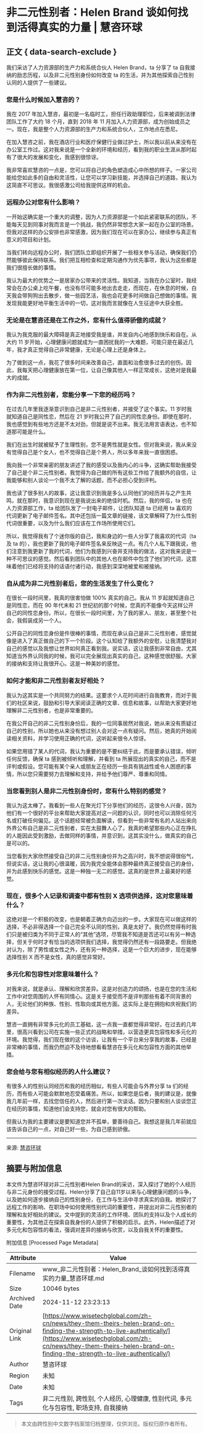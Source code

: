 # 非二元性别者：Helen Brand 谈如何找到活得真实的力量 | 慧咨环球

## 正文 { data-search-exclude }


我们采访了人力资源部的生产力和系统合伙人 Helen Brand，ta 分享了 ta 自我接纳的励志历程，以及非二元性别身份如何改变 ta 的生活，并为其他探索自己性别认同的人提供了一些建议。

### 您是什么时候加入慧咨的？

我在 2017 年加入慧咨，最初是一名临时工，担任行政助理职位，后来被调到法律团队工作了大约 18 个月，直到 2018 年 11 月加入人力资源部，成为创始成员之一。现在，我是整个人力资源部的生产力和系统合伙人，工作地点在悉尼。

在加入慧咨之前，我在酒店行业和医疗保健行业做过护士，所以我以前从来没有在办公室工作过。这对我来说是一个全新的环境和经历，看到我的职业生涯从那时起有了很大的发展和变化，我感到很惊讶。

我非常喜欢慧咨的一点是，您可以将自己的角色塑造成心中所想的样子。一家公司能给您如此多的自由和灵活性，让您可以学习新技能，并选择自己的道路，我认为这简直不可思议。我很感激公司给我提供这样的机会。

### 远程办公对您有什么影响？

一开始这确实是一个重大的调整，因为人力资源部是一个如此紧密联系的团队，不能每天见到同事对我而言是一个挑战，我仍然非常想念大家一起在办公室的场景。但我对这样的办公安排也非常感激，因为我们现在可以在家办公，继续参与真正有意义的项目和计划。

当我们转向远程办公时，我们团队立即组织开展了一些相关参与活动，确保我们仍然能够彼此保持联系。我们把互相检查和定期沟通作为优先事项，我认为这些都是我们很擅长做的事情。

我认为最大的优势之一是居家办公带来的灵活性。我知道，当我在办公室时，我经常会在办公桌上吃午餐，也没有尽可能多地出去走走，而现在，在休息的时候，白天我会带狗狗出去散步，做一些园艺活，我也会花更多时间做自己想做的事情。我发现我能更好地平衡生活中的一切，这对我而言就像在人生征途中大获全胜。   

### 无论是在慧咨还是在工作之外，您有什么值得骄傲的成就？

我认为我克服的最大障碍是真正地接受我是谁，并发自内心地感到快乐和自在。从大约 11 岁开始，心理健康问题就成为一直困扰我的一大难题，可能只是在最近几年，我才真正觉得自己非常健康，无论是心理上还是身体上。

为了做到这一点，我花了很多时间来改善自己，直面和治愈很多过去的创伤。因此，我每天把心理健康放在第一位，让自己像其他人一样正常成长，这绝对是我最大的成就。

### 作为非二元性别者，您能分享一下您的经历吗？

在过去几年里我逐渐意识到自己是非二元性别者，并接受了这个事实。11 岁时我就知道自己是同性恋，然后在 21 岁时我公开了自己的同性恋身份。即使在那时，我也感觉到有些地方还是不太对劲，但就是说不出来。我无法用言语表达，也不知道那可能是什么。

我们在出生时就被赋予了生理性别，您不是男性就是女性。但对我来说，我从来没有觉得自己是个女人，也不觉得自己是个男人，所以多年来我一直很困惑。

我向我一个非常亲密的朋友讲述了我的感受以及我内心的斗争，这确实帮助我接受了自己是个非二元性别者。我觉得为自己做的所有这些工作给了我额外的自信，让我能够和别人谈论一个我不太了解的话题，而不必担心受到评判。

我也读了很多别人的故事，这让我意识到我是多么认同他们的经历并与之产生共鸣，就在那时，我意识到现在是我说出来的绝佳时机。然后，我的伴侣，ta 也在人力资源部工作，ta 给团队发了一封电子邮件，让团队知道 ta 已经用 ta 喜欢的代词更新了电子邮件签名。其中还包括一篇文章的链接，该文章解释了为什么性别代词很重要，以及为什么我们应该在工作场所使用它们。

所以，我觉得我有了个迷你版的自己，我和身边的一些人分享了我喜欢的代词（ta 及 ta 的），我也更新了我的电子邮件签名来反映这一点。有几个人私下跟我说，他们注意到我更新了我的代词，他们为我感到兴奋并支持我的做法，这对我来说是一种不可思议的感觉。然后看到团队中的其他人也在邮件中包含了他们的代词，这意味着他们已经将支持的话语付诸行动，我感到深深地被爱和被接纳。

### 自从成为非二元性别者后，您的生活发生了什么变化？

在很长一段时间里，我真的很害怕做 100% 真实的自己。我从 11 岁起就知道自己是同性恋，而在 90 年代末和 21 世纪初的那个时候，您真的不能像今天这样公开自己的同性恋身份。所以，在很长一段时间里，为了我的家人、朋友，甚至整个社会，我假装成另一个人。

公开自己的同性恋身份是件很棒的事情，而现在承认自己是非二元性别者，感觉就像是进入了真正做自己的下一个阶段。这个认知给了我额外的安慰，让我清楚我对自己的感觉以及我想让世界如何真正看到我。说实话，这让我感到非常自由，尤其知道当外界认同我的时候，我可以完全展现出真实的自己，这种感觉很舒服。大家的接纳和支持让我很开心。这是一种美妙的感觉。

### 如何才能和非二元性别者友好相处？

我认为这其实是一个共同努力的结果。这要求个人花时间进行自我教育，而对于我们的社区来说，鼓励和引导大家阅读正确的文章、信息和故事，以帮助大家更好地理解非二元性别者，也是非常重要的。

在我公开自己的非二元性别身份后，我的一位同事居然对我说，她从来没有质疑过自己的性别，所以她也从来没有想过别人会对这一点有疑问。然后，她真的开始阅读相关资料，并学习使用正确的代词，这听起来很令人惊讶。

如果您用错了某人的代词，我认为重要的是不要纠结于此，而是要承认错误，倾听任何反馈，确保 ta 感到被倾听和理解，并看到 ta 所展现出的真实的自己，而不是评判或假设。您可能有某个亲人或朋友正在经历一些具有挑战性或令人困惑的事情，所以您只需要努力去理解和支持，并给予他们尊严、尊重和同情。

### 当您看到别人是非二元性别身份时，您有什么特别的感觉？

我认为这太棒了。我看到一些人在聚光灯下分享他们的经历，这很令人兴奋，因为他们有一个很好的平台来帮助大家提高对这一问题的认识，同时也可以消除任何污名或打破任何偏见。这个话题经常被负面解读，但看到一些非常有名的人站出来向外界公布自己是非二元性别者，实在太鼓舞人心了。我真的希望那些内心正在挣扎的人能因此受到激励，去做同样的事情，并意识到，这其实没什么，做真实的自己是可以的。

当您看到大家欣然接受自己的非二元性别身份并为之高兴时，我不想说得很俗气，但说实话，这让我的心很温暖，因为我完全能体会那种最终真正接受自己的身份，并为此感到快乐的感觉。这是一种独一无二的感觉。这真的是世界上最美好的感觉。

### 现在，很多个人记录和调查中都有性别 X 选项供选择，这对您意味着什么？

这绝对是一个积极的改变，也是朝着正确方向迈出的一步。大家现在可以做这样的选择，不必非得选择一个自己完全不认同的性别，真是太好了。我仍然觉得有时我们只是被归类为不同于正常人的“其他”选项，尽管我不知道是否还可以有另一种选择，但关于何时才有恰当的选项供我们选择，我觉得仍然还有一段路要走。但我绝对认为，除了男性或女性之外，还有另一种选择，这是一个巨大的进步，现在能够选择性别 X 而不是女性，真的感觉非常好。 

### 多元化和包容性对您意味着什么？

对我来说，就是承认、理解和欣赏差异。这是对创造力的颂扬，也是在您的生活和工作中对您周围的人怀有同情心。这是关于接受而不是评判那些有着不同背景的人，无论他们的种族、性别、性取向或其他方面。这实际上是在拥抱和庆祝我们的差异。

慧咨一直拥有非常多元化的员工基础，这一点我一直都觉得非常好。在过去的几年里，很高兴看到公司在实施一些正式的战略和举措，以营造更具包容性和多元化的环境。我觉得，我们现在做的这个访谈，让我有一个平台来分享我的故事，已经是非常棒的事情，而我仍然迫不及待地想看看慧咨在多元化和包容性方面的其他举措。

### 您会给与您有相似经历的人什么建议？

有很多人的性别认同经历和我的经历相似，有些人可能会与外界分享 ta 们的经历，而有些人可能会默默地忍受着痛苦。所以，如果您是后者，我的建议是，就像我几年前一样，去找您信任的人，然后进行第一次谈话。因为只要和别人谈谈您正在经历的事情，知道他们会支持您，就会对您有很大的帮助。

但我认为我的主要建议是要知道您并不孤单，要善待自己。我想这是我几年前就应该告诉自己的一点，对自己好一些，为自己感到骄傲。

---

来源: [慧咨环球](http://www.wisetechglobal.com/)

## 摘要与附加信息

<!-- tcd_abstract -->
本文件为慧咨环球对非二元性别者Helen Brand的采访，深入探讨了她的个人经历与非二元身份的接受过程。Helen分享了自己自11岁以来与心理健康问题的斗争，以及她如何逐步接纳自己的性别身份，在工作与生活中寻求真实的自我。她探讨了远程工作的影响、在职场中如何使用性别代词的重要性，并提出对非二元性别者的理解和友好相处的建议。文中提到的灵活的工作环境、团队的支持以及个人成长的重要性，为其他正在探索自我身份的人提供了积极的启示。此外，Helen描述了对多元化和包容性的看法，强调对差异的接纳与欣赏，以及自我关怀的重要性。
<!-- tcd_abstract_end -->

附加信息 [Processed Page Metadata]

| Attribute       | Value                                  |
|-----------------|----------------------------------------|
| Filename        | www_非二元性别者：Helen_Brand_谈如何找到活得真实的力量_慧咨环球.md                             |
| Size            | 10046 bytes                           |
| Archived Date   | 2024-11-12 23:23:13                             |
| Original Link   | [https://www.wisetechglobal.com/zh-cn/news/they-them-theirs-helen-brand-on-finding-the-strength-to-live-authentically/](https://www.wisetechglobal.com/zh-cn/news/they-them-theirs-helen-brand-on-finding-the-strength-to-live-authentically/)                       |
| Author          | 慧咨环球                               |
| Region          | 未知                               |
| Date            | 未知                                 |
| Tags            | 非二元性别, 跨性别, 个人经历, 心理健康, 性别代词, 多元化与包容性, 职场支持, 自我接纳                                 |
>
> 本文由跨性别中文数字档案馆归档整理，仅供浏览。版权归原作者所有。
>